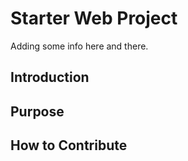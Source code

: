 # Starter Web Project
Adding some info here and there.


## Introduction

## Purpose

## How to Contribute